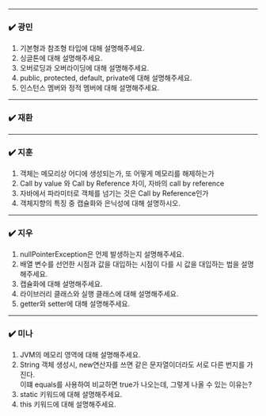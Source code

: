 
***
### ✔️ 광민
1. 기본형과 참조형 타입에 대해 설명해주세요.
2. 싱글톤에 대해 설명해주세요.
3. 오버로딩과 오버라이딩에 대해 설명해주세요.
4. public, protected, default, private에 대해 설명해주세요.
5. 인스턴스 멤버와 정적 멤버에 대해 설명해주세요.


***
### ✔️ 재환


***
### ✔️ 지훈
1. 객체는 메모리상 어디에 생성되는가, 또 어떻게 메모리를 해제하는가 
2. Call by value 와 Call by Reference 차이, 자바의 call by reference
3. 자바에서 파라미터로 객체를 넘기는 것은 Call by Reference인가
4. 객체지향의 특징 중 캡슐화와 은닉성에 대해 설명하시오.

***
### ✔️ 지우
1. nullPointerException은 언제 발생하는지 설명해주세요.
2. 배열 변수를 선언한 시점과 값을 대입하는 시점이 다를 시 
값을 대입하는 법을 설명해주세요.
3. 캡슐화에 대해 설명해주세요.
4. 라이브러리 클래스와 실행 클래스에 대해 설명해주세요.
5. getter와 setter에 대해 설명해주세요.
***
### ✔️ 미나
1. JVM의 메모리 영역에 대해 설명해주세요.
2. String 객체 생성시, new연산자를 쓰면 같은 문자열이더라도 서로 다른 번지를 가진다.
    <br> 이떄 equals를 사용하여 비교하면 true가 나오는데, 그렇게 나올 수 있는 이유는?
3. static 키워드에 대해 설명해주세요.
4. this 키워드에 대해 설명해주세요.
